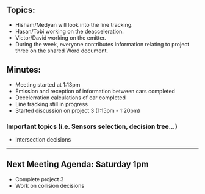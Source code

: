 ## Topics:
- Hisham/Medyan will look into the line tracking.
- Hasan/Tobi working on the deacceleration.
- Victor/David working on the emitter.
- During the week, everyone contributes information relating to project three on the shared Word document.

## Minutes:
- Meeting started at 1:13pm
- Emission and reception of information between cars completed
- Decelerration calculations of car completed
- Line tracking still in progress
- Started discussion on project 3 (1:15pm - 1:20pm)

### **Important topics**  (i.e. Sensors selection, decision tree...)
- Intersection decisions
---
## Next Meeting Agenda: Saturday 1pm
- Complete project 3
- Work on collision decisions